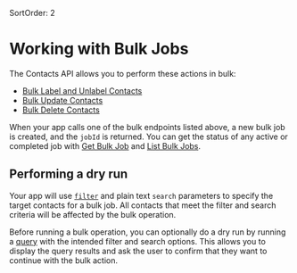 SortOrder: 2
# Working with Bulk Jobs

The Contacts API allows you to perform these actions in bulk:

- [Bulk Label and Unlabel Contacts][bulk-label-unlabel]
- [Bulk Update Contacts][bulk-update]
- [Bulk Delete Contacts][bulk-delete]

When your app calls one of the bulk endpoints listed above,
a new bulk job is created, and the `jobId` is returned.
You can get the status of any active or completed job with
[Get Bulk Job][get-bulk-job] and [List Bulk Jobs][list-bulk-jobs].

## Performing a dry run

Your app will use [`filter`][md-field-support]
and plain text `search` parameters
to specify the target contacts for a bulk job.
All contacts that meet the filter and search criteria
will be affected by the bulk operation.

Before running a bulk operation, you can optionally do a dry run
by running a [query][query] with the intended filter and search options.
This allows you to display the query results
and ask the user to confirm that they want to continue with the bulk action.

[bulk-label-unlabel]: https://dev.wix.com/api/rest/contacts/contacts/contacts-v4/bulk-label-and-unlabel-contacts
[bulk-update]: https://dev.wix.com/api/rest/contacts/contacts/contacts-v4/bulk-update-contacts
[bulk-delete]: https://dev.wix.com/api/rest/contacts/contacts/contacts-v4/bulk-delete-contacts
[get-bulk-job]: https://dev.wix.com/api/rest/contacts/contacts/bulk-jobs/get-bulk-job
[list-bulk-jobs]: https://dev.wix.com/api/rest/contacts/contacts/bulk-jobs/list-bulk-jobs
[query]: https://dev.wix.com/api/rest/contacts/contacts/contacts-v4/query-contacts
[md-field-support]: https://dev.wix.com/api/rest/contacts/contacts/sort-and-filter#contacts_contacts_sort-and-filter_field-support-for-filtering-sorting-and-searching